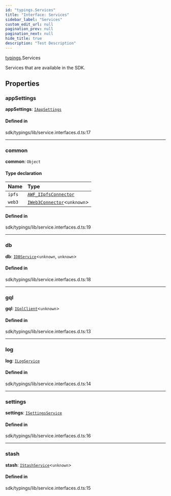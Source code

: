```yaml
---
id: "typings.Services"
title: "Interface: Services"
sidebar_label: "Services"
custom_edit_url: null
pagination_prev: null
pagination_next: null
hide_title: true
description: "Test Description"
---
```


[typings](../namespaces/typings.md).Services

Services that are available in the SDK.

## Properties

### appSettings

 **appSettings**: [`IAppSettings`](sdk.IAppSettings.md)

#### Defined in

sdk/typings/lib/service.interfaces.d.ts:17

___

### common

 **common**: `Object`

#### Type declaration

| Name | Type |
| :------ | :------ |
| `ipfs` | [`AWF_IIpfsConnector`](sdk.AWF_IIpfsConnector.md) |
| `web3` | [`IWeb3Connector`](sdk.IWeb3Connector.md)<`unknown`\> |

#### Defined in

sdk/typings/lib/service.interfaces.d.ts:19

___

### db

 **db**: [`IDBService`](sdk.IDBService.md)<`unknown`, `unknown`\>

#### Defined in

sdk/typings/lib/service.interfaces.d.ts:18

___

### gql

 **gql**: [`IGqlClient`](sdk.IGqlClient.md)<`unknown`\>

#### Defined in

sdk/typings/lib/service.interfaces.d.ts:13

___

### log

 **log**: [`ILogService`](sdk.ILogService.md)

#### Defined in

sdk/typings/lib/service.interfaces.d.ts:14

___

### settings

 **settings**: [`ISettingsService`](sdk.ISettingsService.md)

#### Defined in

sdk/typings/lib/service.interfaces.d.ts:16

___

### stash

 **stash**: [`IStashService`](sdk.IStashService.md)<`unknown`\>

#### Defined in

sdk/typings/lib/service.interfaces.d.ts:15
